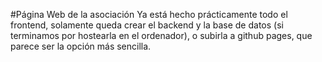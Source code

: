 #Página Web de la asociación
Ya está hecho prácticamente todo el frontend, solamente queda crear el backend y la base de datos (si terminamos por hostearla en el ordenador), o subirla a github pages, que parece ser la opción más sencilla.
